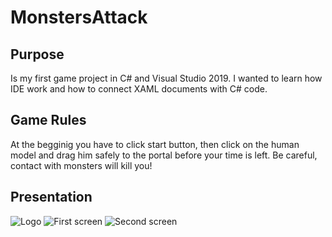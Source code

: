 # MonstersAttack

## Purpose
Is my first game project in C# and Visual Studio 2019. I wanted to learn how IDE work and how to connect XAML documents with C# code.

## Game Rules
At the begginig you have to click start button, then click on the human model and drag him safely to the portal before your time is left. Be careful, contact with monsters will kill you!

## Presentation
![Logo](https://raw.githubusercontent.com/ArturBabkiewicz/MonstersAttack/master/Assets/SplashScreen.png)
![First screen](https://raw.githubusercontent.com/ArturBabkiewicz/MonstersAttack/master/Assets/GamePresentation1.png)
![Second screen](https://raw.githubusercontent.com/ArturBabkiewicz/MonstersAttack/master/Assets/GamePresentation2.png)
